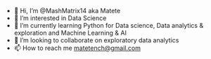 - 👋 Hi, I’m @MashMatrix14 aka Matete 
- 👀 I’m interested in Data Science
- 🌱 I’m currently learning Python for Data science, Data analytics & exploration and Machine Learning & AI
- 💞️ I’m looking to collaborate on exploratory data analytics
- 📫 How to reach me matetench@gmail.com

<!---
MashMatrix14/MashMatrix14 is a ✨ special ✨ repository because its `README.md` (this file) appears on your GitHub profile.
You can click the Preview link to take a look at your changes.
--->
